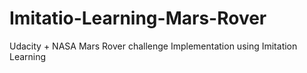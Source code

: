 # Imitatio-Learning-Mars-Rover
Udacity + NASA Mars Rover challenge Implementation using Imitation Learning
